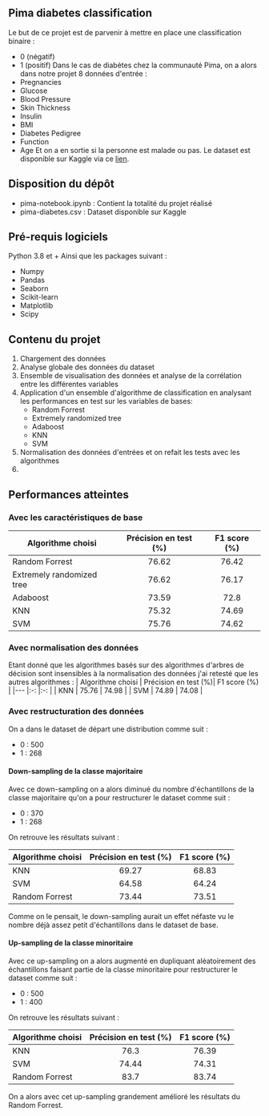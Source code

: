 ## Pima diabetes classification
Le but de ce projet est de parvenir à mettre en place une classification binaire : 
- 0 (négatif)
- 1 (positif)
Dans le cas de diabètes chez la communauté Pima, on a alors dans notre projet 8 données d'entrée : 
- Pregnancies
- Glucose	
- Blood Pressure
- Skin Thickness
- Insulin	
- BMI	
- Diabetes Pedigree 
- Function
- Age
Et on a en sortie si la personne est malade ou pas. Le dataset est disponible sur Kaggle via ce [lien](https://www.kaggle.com/uciml/pima-indians-diabetes-database).

## Disposition du dépôt
* pima-notebook.ipynb : Contient la totalité du projet réalisé
* pima-diabetes.csv : Dataset disponible sur Kaggle
## Pré-requis logiciels 
Python 3.8 et +
Ainsi que les packages suivant : 
- Numpy
- Pandas
- Seaborn
- Scikit-learn
- Matplotlib
- Scipy
## Contenu du projet
1. Chargement des données
2. Analyse globale des données du dataset
3. Ensemble de visualisation des données et analyse de la corrélation entre les différentes variables
4. Application d'un ensemble d'algorithme de classification en analysant les performances en test sur les variables de bases: 
    - Random Forrest
    - Extremely randomized tree
    - Adaboost
    - KNN
    - SVM 
5. Normalisation des données d'entrées et on refait les tests avec les algorithmes
6. 

## Performances atteintes
### Avec les caractéristiques de base
|   Algorithme choisi    |   Précision en test (%)|  F1 score (%) |
|---      |:-:        |:-:        |
|  Random Forrest   |   76.62   |   76.42   |
|   Extremely randomized tree   |   76.62   |   76.17   |
|   Adaboost   |   73.59   |   72.8   |
|   KNN   |   75.32   |   74.69   |
|   SVM   |   75.76   |   74.62   |
### Avec normalisation des données 
Etant donné que les algorithmes basés sur des algorithmes d'arbres de décision sont insensibles à la normalisation des données j'ai retesté que les autres algorithmes : 
|   Algorithme choisi    |   Précision en test (%)|  F1 score (%) |
|---      |:-:        |:-:        |
|   KNN   |   75.76   |   74.98   |
|   SVM   |   74.89   |   74.08   |
### Avec restructuration des données
On a dans le dataset de départ une distribution comme suit : 
- 0 : 500
- 1 : 268
#### Down-sampling de la classe majoritaire
Avec ce down-sampling on a alors diminué du nombre d'échantillons de la classe majoritaire qu'on a pour restructurer le dataset comme suit : 
- 0 : 370
- 1 : 268

On retrouve les résultats suivant :

|   Algorithme choisi    |   Précision en test (%)|  F1 score (%) |
|---      |:-:        |:-:        |
|   KNN   |   69.27   |   68.83   |
|   SVM   |   64.58   |   64.24   |
|   Random Forrest   |   73.44   |   73.51   |

Comme on le pensait, le down-sampling aurait un effet néfaste vu le nombre déjà assez petit d'échantillons dans le dataset de base. 
#### Up-sampling de la classe minoritaire
Avec ce up-sampling on a alors augmenté en dupliquant aléatoirement des échantillons faisant partie de la classe minoritaire pour restructurer le dataset comme suit : 
- 0 : 500
- 1 : 400

On retrouve les résultats suivant :

|   Algorithme choisi    |   Précision en test (%)|  F1 score (%) |
|---      |:-:        |:-:        |
|   KNN   |   76.3   |   76.39   |
|   SVM   |   74.44   |   74.31   |
|   Random Forrest   |   83.7   |   83.74   |

On a alors avec cet up-sampling grandement amélioré les résultats du Random Forrest.